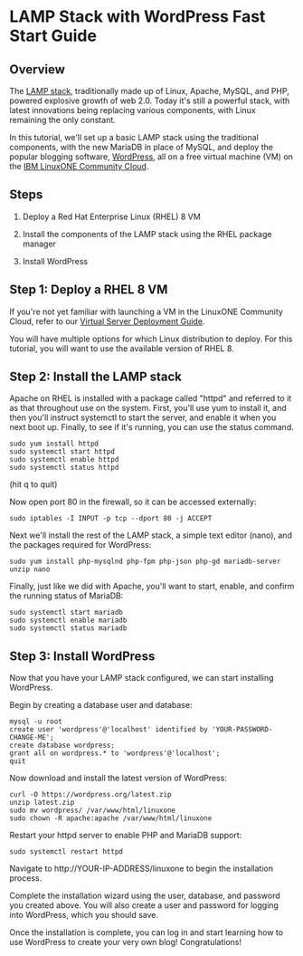 LAMP Stack with WordPress Fast Start Guide
==========================================

Overview
--------

The [LAMP stack](https://www.ibm.com/cloud/learn/lamp-stack-explained), traditionally made up of Linux, Apache, MySQL, and PHP, powered explosive growth of web 2.0. Today it's still a powerful stack, with latest innovations being replacing various components, with Linux remaining the only constant.

In this tutorial, we'll set up a basic LAMP stack using the traditional components, with the new MariaDB in place of MySQL, and deploy the popular blogging software, [WordPress](https://wordpress.org), all on a free virtual machine (VM) on the [IBM LinuxONE Community Cloud](https://developer.ibm.com/components/ibm-linuxone/gettingstarted/).

Steps
-----

1. Deploy a Red Hat Enterprise Linux (RHEL) 8 VM

2. Install the components of the LAMP stack using the RHEL package manager

3. Install WordPress

Step 1: Deploy a RHEL 8 VM
--------------------------

If you're not yet familiar with launching a VM in the LinuxONE Community Cloud, refer to our [Virtual Server Deployment Guide](https://github.com/linuxone-community-cloud/technical-resources/blob/master/faststart/deploy-virtual-server.md).

You will have multiple options for which Linux distribution to deploy. For this tutorial, you will want to use the available version of RHEL 8.

Step 2: Install the LAMP stack
------------------------------

Apache on RHEL is installed with a package called "httpd" and referred to it as that throughout use on the system. First, you'll use yum to install it, and then you'll instruct systemctl to start the server, and enable it when you next boot up. Finally, to see if it's running, you can use the status command.

```
sudo yum install httpd
sudo systemctl start httpd
sudo systemctl enable httpd
sudo systemctl status httpd
```

(hit q to quit)

Now open port 80 in the firewall, so it can be accessed externally:

```
sudo iptables -I INPUT -p tcp --dport 80 -j ACCEPT
```

Next we'll install the rest of the LAMP stack, a simple text editor (nano), and the packages required for WordPress:

```
sudo yum install php-mysqlnd php-fpm php-json php-gd mariadb-server unzip nano
```

Finally, just like we did with Apache, you'll want to start, enable, and confirm the running status of MariaDB:

```
sudo systemctl start mariadb
sudo systemctl enable mariadb
sudo systemctl status mariadb
```

Step 3: Install WordPress
-------------------------

Now that you have your LAMP stack configured, we can start installing WordPress.

Begin by creating a database user and database:


```
mysql -u root
create user 'wordpress'@'localhost' identified by 'YOUR-PASSWORD-CHANGE-ME';
create database wordpress;
grant all on wordpress.* to 'wordpress'@'localhost';
quit
```

Now download and install the latest version of WordPress:

```
curl -O https://wordpress.org/latest.zip
unzip latest.zip
sudo mv wordpress/ /var/www/html/linuxone
sudo chown -R apache:apache /var/www/html/linuxone
```

Restart your httpd server to enable PHP and MariaDB support:

```
sudo systemctl restart httpd
```

Navigate to http://YOUR-IP-ADDRESS/linuxone to begin the installation process.

Complete the installation wizard using the user, database, and password you created above. You will also create a user and password for logging into WordPress, which you should save.

Once the installation is complete, you can log in and start learning how to use WordPress to create your very own blog! Congratulations!
